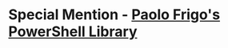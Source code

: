 
# Special Mention - [Paolo Frigo's PowerShell Library](https://github.com/PaoloFrigo/scriptinglibrary/tree/master/Blog/PowerShell)
